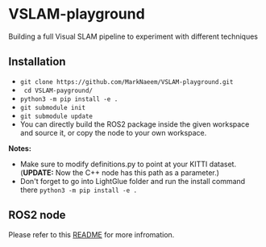 # VSLAM-playground
Building a full Visual SLAM pipeline to experiment with different techniques

## Installation 
- `git clone https://github.com/MarkNaeem/VSLAM-playground.git`
- ` cd VSLAM-payground/`
- `python3 -m pip install -e .` 
- `git submodule init`
- `git submodule update`
- You can directly build the ROS2 package inside the given workspace and source it, or copy the node to your own workspace.

**Notes:**
- Make sure to modify definitions.py to point at your KITTI dataset. (**UPDATE:** Now the C++ node has this path as a parameter.)
- Don't forget to go into LightGlue folder and run the install command there `python3 -m pip install -e .`


## ROS2 node

Please refer to this [README](./ros2_ws/README.md) for more infromation.